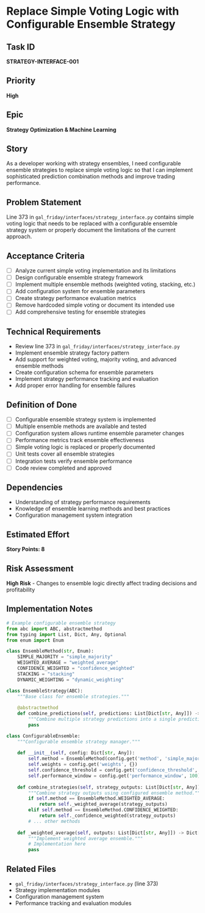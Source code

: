 # Replace Simple Voting Logic with Configurable Ensemble Strategy

## Task ID
**STRATEGY-INTERFACE-001**

## Priority
**High**

## Epic
**Strategy Optimization & Machine Learning**

## Story
As a developer working with strategy ensembles, I need configurable ensemble strategies to replace simple voting logic so that I can implement sophisticated prediction combination methods and improve trading performance.

## Problem Statement
Line 373 in `gal_friday/interfaces/strategy_interface.py` contains simple voting logic that needs to be replaced with a configurable ensemble strategy system or properly document the limitations of the current approach.

## Acceptance Criteria
- [ ] Analyze current simple voting implementation and its limitations
- [ ] Design configurable ensemble strategy framework
- [ ] Implement multiple ensemble methods (weighted voting, stacking, etc.)
- [ ] Add configuration system for ensemble parameters
- [ ] Create strategy performance evaluation metrics
- [ ] Remove hardcoded simple voting or document its intended use
- [ ] Add comprehensive testing for ensemble strategies

## Technical Requirements
- Review line 373 in `gal_friday/interfaces/strategy_interface.py`
- Implement ensemble strategy factory pattern
- Add support for weighted voting, majority voting, and advanced ensemble methods
- Create configuration schema for ensemble parameters
- Implement strategy performance tracking and evaluation
- Add proper error handling for ensemble failures

## Definition of Done
- [ ] Configurable ensemble strategy system is implemented
- [ ] Multiple ensemble methods are available and tested
- [ ] Configuration system allows runtime ensemble parameter changes
- [ ] Performance metrics track ensemble effectiveness
- [ ] Simple voting logic is replaced or properly documented
- [ ] Unit tests cover all ensemble strategies
- [ ] Integration tests verify ensemble performance
- [ ] Code review completed and approved

## Dependencies
- Understanding of strategy performance requirements
- Knowledge of ensemble learning methods and best practices
- Configuration management system integration

## Estimated Effort
**Story Points: 8**

## Risk Assessment
**High Risk** - Changes to ensemble logic directly affect trading decisions and profitability

## Implementation Notes
```python
# Example configurable ensemble strategy
from abc import ABC, abstractmethod
from typing import List, Dict, Any, Optional
from enum import Enum

class EnsembleMethod(str, Enum):
    SIMPLE_MAJORITY = "simple_majority"
    WEIGHTED_AVERAGE = "weighted_average"
    CONFIDENCE_WEIGHTED = "confidence_weighted"
    STACKING = "stacking"
    DYNAMIC_WEIGHTING = "dynamic_weighting"

class EnsembleStrategy(ABC):
    """Base class for ensemble strategies."""
    
    @abstractmethod
    def combine_predictions(self, predictions: List[Dict[str, Any]]) -> Dict[str, Any]:
        """Combine multiple strategy predictions into a single prediction."""
        pass

class ConfigurableEnsemble:
    """Configurable ensemble strategy manager."""
    
    def __init__(self, config: Dict[str, Any]):
        self.method = EnsembleMethod(config.get('method', 'simple_majority'))
        self.weights = config.get('weights', {})
        self.confidence_threshold = config.get('confidence_threshold', 0.6)
        self.performance_window = config.get('performance_window', 100)
        
    def combine_strategies(self, strategy_outputs: List[Dict[str, Any]]) -> Dict[str, Any]:
        """Combine strategy outputs using configured ensemble method."""
        if self.method == EnsembleMethod.WEIGHTED_AVERAGE:
            return self._weighted_average(strategy_outputs)
        elif self.method == EnsembleMethod.CONFIDENCE_WEIGHTED:
            return self._confidence_weighted(strategy_outputs)
        # ... other methods
        
    def _weighted_average(self, outputs: List[Dict[str, Any]]) -> Dict[str, Any]:
        """Implement weighted average ensemble."""
        # Implementation here
        pass
```

## Related Files
- `gal_friday/interfaces/strategy_interface.py` (line 373)
- Strategy implementation modules
- Configuration management system
- Performance tracking and evaluation modules 